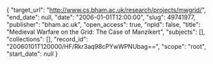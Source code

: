 {
  "target_url": "http://www.cs.bham.ac.uk/research/projects/mwgrid/", 
  "end_date": null, 
  "date": "2006-01-01T12:00:00", 
  "slug": 49741977, 
  "publisher": "bham.ac.uk", 
  "open_access": true, 
  "npld": false, 
  "title": "Medieval Warfare on the Grid: The Case of Manzikert", 
  "subjects": [], 
  "collections": [], 
  "record_id": "20060101T120000/HF/Rkr3aq98cPYwWPNUbag==", 
  "scope": "root", 
  "start_date": null
}

